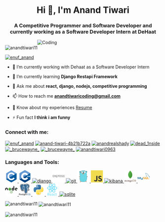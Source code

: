 

<h1 align="center">Hi 👋, I'm Anand Tiwari</h1>
<h3 align="center">A Competitive Programmer and Software Developer and currently working as a Software Developer Intern at DeHaat</h3>

<img align="right" alt="Coding" width="400" src="https://media.giphy.com/media/v1.Y2lkPTc5MGI3NjExNGwwdXZqa2w4aG84d2U4ZHRmaTAzeTFqcnA3aHp5dmhrc3VrN3RibyZlcD12MV9naWZzX3NlYXJjaCZjdD1n/bGgsc5mWoryfgKBx1u/giphy.gif" />

<p align="left"> <img src="https://komarev.com/ghpvc/?username=anandtiwari11&label=Profile%20views&color=0e75b6&style=flat" alt="anandtiwari11" /> </p>

<p align="left"> <a href="https://twitter.com/enuf_anand" target="blank"><img src="https://img.shields.io/twitter/follow/enuf_anand?logo=twitter&style=for-the-badge" alt="enuf_anand" /></a> </p>

- 🔭 I’m currently working with Dehaat as a Software Developer Intern

- 🌱 I’m currently learning **Django Restapi Framework**

- 💬 Ask me about **react, django, nodejs, competitive programming**

- 📫 How to reach me **anandtiwaricoding@gmail.com**

- 📄 Know about my experiences [Resume](https://drive.google.com/file/d/1YLkTYQCuLNqMl52JpXclWSEfj_TecXtt/view?usp=sharing)

- ⚡ Fun fact **I think i am funny**

<h3 align="left">Connect with me:</h3>
<p align="left">
<a href="https://twitter.com/enuf_anand" target="blank"><img align="center" src="https://raw.githubusercontent.com/rahuldkjain/github-profile-readme-generator/master/src/images/icons/Social/twitter.svg" alt="enuf_anand" height="30" width="40" /></a>
<a href="https://linkedin.com/in/anand-tiwari-4b21b722a" target="blank"><img align="center" src="https://raw.githubusercontent.com/rahuldkjain/github-profile-readme-generator/master/src/images/icons/Social/linked-in-alt.svg" alt="anand-tiwari-4b21b722a" height="30" width="40" /></a>
<a href="https://instagram.com/anandrealshady" target="blank"><img align="center" src="https://raw.githubusercontent.com/rahuldkjain/github-profile-readme-generator/master/src/images/icons/Social/instagram.svg" alt="anandrealshady" height="30" width="40" /></a>
<a href="https://www.codechef.com/users/dead_1nside" target="blank"><img align="center" src="https://cdn.jsdelivr.net/npm/simple-icons@3.1.0/icons/codechef.svg" alt="dead_1nside" height="30" width="40" /></a>
<a href="https://codeforces.com/profile/_brucewayne_" target="blank"><img align="center" src="https://raw.githubusercontent.com/rahuldkjain/github-profile-readme-generator/master/src/images/icons/Social/codeforces.svg" alt="_brucewayne_" height="30" width="40" /></a>
<a href="https://www.leetcode.com/_brucewayne_" target="blank"><img align="center" src="https://raw.githubusercontent.com/rahuldkjain/github-profile-readme-generator/master/src/images/icons/Social/leet-code.svg" alt="_brucewayne_" height="30" width="40" /></a>
<a href="https://auth.geeksforgeeks.org/user/anandtiwari0963" target="blank"><img align="center" src="https://raw.githubusercontent.com/rahuldkjain/github-profile-readme-generator/master/src/images/icons/Social/geeks-for-geeks.svg" alt="anandtiwari0963" height="30" width="40" /></a>
</p>

<h3 align="left">Languages and Tools:</h3>
<p align="left"> <a href="https://www.cprogramming.com/" target="_blank" rel="noreferrer"> <img src="https://raw.githubusercontent.com/devicons/devicon/master/icons/c/c-original.svg" alt="c" width="40" height="40"/> </a> <a href="https://www.w3schools.com/cpp/" target="_blank" rel="noreferrer"> <img src="https://raw.githubusercontent.com/devicons/devicon/master/icons/cplusplus/cplusplus-original.svg" alt="cplusplus" width="40" height="40"/> </a> <a href="https://www.djangoproject.com/" target="_blank" rel="noreferrer"> <img src="https://cdn.worldvectorlogo.com/logos/django.svg" alt="django" width="40" height="40"/> </a> <a href="https://expressjs.com" target="_blank" rel="noreferrer"> <img src="https://raw.githubusercontent.com/devicons/devicon/master/icons/express/express-original-wordmark.svg" alt="express" width="40" height="40"/> </a> <a href="https://git-scm.com/" target="_blank" rel="noreferrer"> <img src="https://www.vectorlogo.zone/logos/git-scm/git-scm-icon.svg" alt="git" width="40" height="40"/> </a> <a href="https://golang.org" target="_blank" rel="noreferrer"> <img src="https://raw.githubusercontent.com/devicons/devicon/master/icons/go/go-original.svg" alt="go" width="40" height="40"/> </a> <a href="https://developer.mozilla.org/en-US/docs/Web/JavaScript" target="_blank" rel="noreferrer"> <img src="https://raw.githubusercontent.com/devicons/devicon/master/icons/javascript/javascript-original.svg" alt="javascript" width="40" height="40"/> </a> <a href="https://www.elastic.co/kibana" target="_blank" rel="noreferrer"> <img src="https://www.vectorlogo.zone/logos/elasticco_kibana/elasticco_kibana-icon.svg" alt="kibana" width="40" height="40"/> </a> <a href="https://www.mongodb.com/" target="_blank" rel="noreferrer"> <img src="https://raw.githubusercontent.com/devicons/devicon/master/icons/mongodb/mongodb-original-wordmark.svg" alt="mongodb" width="40" height="40"/> </a> <a href="https://www.mysql.com/" target="_blank" rel="noreferrer"> <img src="https://raw.githubusercontent.com/devicons/devicon/master/icons/mysql/mysql-original-wordmark.svg" alt="mysql" width="40" height="40"/> </a> <a href="https://nodejs.org" target="_blank" rel="noreferrer"> <img src="https://raw.githubusercontent.com/devicons/devicon/master/icons/nodejs/nodejs-original-wordmark.svg" alt="nodejs" width="40" height="40"/> </a> <a href="https://www.postgresql.org" target="_blank" rel="noreferrer"> <img src="https://raw.githubusercontent.com/devicons/devicon/master/icons/postgresql/postgresql-original-wordmark.svg" alt="postgresql" width="40" height="40"/> </a> <a href="https://www.python.org" target="_blank" rel="noreferrer"> <img src="https://raw.githubusercontent.com/devicons/devicon/master/icons/python/python-original.svg" alt="python" width="40" height="40"/> </a> <a href="https://reactjs.org/" target="_blank" rel="noreferrer"> <img src="https://raw.githubusercontent.com/devicons/devicon/master/icons/react/react-original-wordmark.svg" alt="react" width="40" height="40"/> </a> <a href="https://www.sqlite.org/" target="_blank" rel="noreferrer"> <img src="https://www.vectorlogo.zone/logos/sqlite/sqlite-icon.svg" alt="sqlite" width="40" height="40"/> </a> </p>

<p><img align="left" src="https://github-readme-stats.vercel.app/api/top-langs?username=anandtiwari11&show_icons=true&locale=en&layout=compact" alt="anandtiwari11" /></p>

<p>&nbsp;<img align="center" src="https://github-readme-stats.vercel.app/api?username=anandtiwari11&show_icons=true&locale=en" alt="anandtiwari11" /></p>

<p><img align="center" src="https://github-readme-streak-stats.herokuapp.com/?user=anandtiwari11&" alt="anandtiwari11" /></p>
